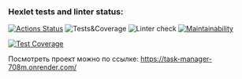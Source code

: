 ### Hexlet tests and linter status:
[![Actions Status](https://github.com/u-shev/python-project-52/workflows/hexlet-check/badge.svg)](https://github.com/u-shev/python-project-52/actions)
![Tests&Coverage](https://github.com/u-shev/python-project-52/actions/workflows/tests-coverage.yml/badge.svg)
![Linter check](https://github.com/u-shev/python-project-52/actions/workflows/linter-check.yml/badge.svg)
[![Maintainability](https://api.codeclimate.com/v1/badges/b6dec8c80cd1ee2878cf/maintainability)](https://codeclimate.com/github/u-shev/python-project-52/maintainability)

[![Test Coverage](https://api.codeclimate.com/v1/badges/b6dec8c80cd1ee2878cf/test_coverage)](https://codeclimate.com/github/u-shev/python-project-52/test_coverage)

Посмотреть проект можно по ссылке: https://task-manager-708m.onrender.com/

